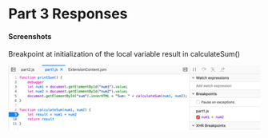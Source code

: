 # Part 3 Responses

#### Screenshots
Breakpoint at initialization of the local variable result in calculateSum()

![breakpt](breakpoint.png)

